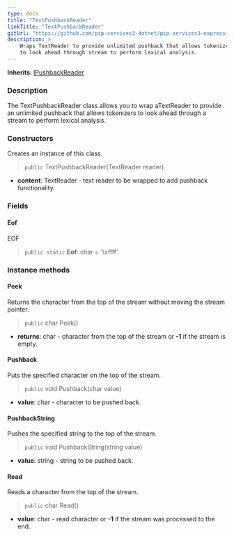 ```yaml
---
type: docs
title: "TextPushbackReader"
linkTitle: "TextPushbackReader"
gitUrl: "https://github.com/pip-services3-dotnet/pip-services3-expressions-dotnet"
description: > 
    Wraps TextReader to provide unlimited pushback that allows tokenizers
    to look ahead through stream to perform lexical analysis.
---
```


**Inherits**: [IPushbackReader](../ipushback_reader)

### Description

The TextPushbackReader class allows you to wrap aTextReader to provide an unlimited pushback that allows tokenizers to look ahead through a stream to perform lexical analysis.

### Constructors
Creates an instance of this class.

> `public` TextPushbackReader(TextReader reader)

- **content**: TextReader - text reader to be wrapped to add pushback functionality.


### Fields

<span class="hide-title-link">

#### Eof
EOF
> `public static` **Eof**: char = '\xffff'

</span>

### Instance methods

#### Peek
Returns the character from the top of the stream without moving the stream pointer.

> `public` char Peek()

- **returns**: char - character from the top of the stream or **-1** if the stream is empty.


#### Pushback
Puts the specified character on the top of the stream.

> `public` void Pushback(char value)

- **value**: char - character to be pushed back.


#### PushbackString
Pushes the specified string to the top of the stream.

> `public` void PushbackString(string value)

- **value**: string - string to be pushed back.


#### Read
Reads a character from the top of the stream.

> `public` char Read()

- **value**: char - read character or **-1** if the stream was processed to the end.

